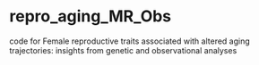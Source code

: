 # repro_aging_MR_Obs
code for Female reproductive traits associated with altered aging trajectories: insights from genetic and observational analyses
